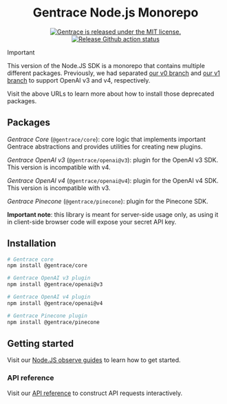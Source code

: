 <!-- TEXT_SECTION:header:START -->
<h1 align="center">
Gentrace Node.js Monorepo
</h1>
<p align="center">
  <a href="https://github.com/gentrace/gentrace-node/blob/master/LICENSE">
    <img src="https://img.shields.io/badge/license-MIT-blue.svg" alt="Gentrace is released under the MIT license." />
  </a>
  <a href="https://github.com/gentrace/gentrace-node/actions/workflows/release-please.yaml">
    <img src="https://github.com/gentrace/gentrace-node/actions/workflows/release-please.yaml/badge.svg" alt="Release Github action status" />
  </a>
</p>
<!-- TEXT_SECTION:header:END -->

> [!IMPORTANT]
> This version of the Node.JS SDK is a monorepo that contains multiple different packages. Previously, we had separated [our v0 branch](https://github.com/gentrace/gentrace-node/tree/v0) and [our v1 branch](https://github.com/gentrace/gentrace-node/tree/v1) to support OpenAI v3 and v4, respectively.
>
> Visit the above URLs to learn more about how to install those deprecated packages.

## Packages

_Gentrace Core_ (`@gentrace/core`): core logic that implements important Gentrace abstractions and provides utilities for creating new plugins.

_Gentrace OpenAI v3_ (`@gentrace/openai@v3`): plugin for the OpenAI v3 SDK. This version is incompatible with v4.

_Gentrace OpenAI v4_ (`@gentrace/openai@v4`): plugin for the OpenAI v4 SDK. This version is incompatible with v3.

_Gentrace Pinecone_ (`@gentrace/pinecone`): plugin for the Pinecone SDK.

**Important note**: this library is meant for server-side usage only, as using it in client-side browser code will expose your secret API key.

## Installation

```bash
# Gentrace core
npm install @gentrace/core

# Gentrace OpenAI v3 plugin
npm install @gentrace/openai@v3

# Gentrace OpenAI v4 plugin
npm install @gentrace/openai@v4

# Gentrace Pinecone plugin
npm install @gentrace/pinecone
```

## Getting started

Visit our [Node.JS observe guides](https://docs.gentrace.ai/docs/observe-nodejs) to learn how to get started.

### API reference

Visit our [API reference](https://docs.gentrace.ai/reference) to construct API requests interactively.
